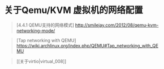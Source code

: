 # 关于Qemu/KVM 虚拟机的网络配置

> [4.4.1 QEMU支持的网络模式] http://smilejay.com/2012/08/qemu-kvm-networking-mode/

> [Tap networking with QEMU] https://wiki.archlinux.org/index.php/QEMU#Tap_networking_with_QEMU

> [[关于virtio|virtual_008]]
